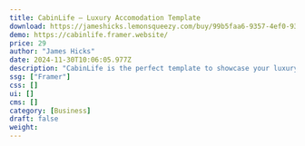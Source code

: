 ```yaml
---
title: CabinLife — Luxury Accomodation Template
download: https://jameshicks.lemonsqueezy.com/buy/99b5faa6-9357-4ef0-9383-c1813af7bf9b
demo: https://cabinlife.framer.website/
price: 29
author: "James Hicks"
date: 2024-11-30T10:06:05.977Z
description: "CabinLife is the perfect template to showcase your luxury accommodation. An elegant and immersive design that leaves website visitors eager to book their stay."
ssg: ["Framer"]
css: []
ui: []
cms: []
category: [Business]
draft: false
weight:
---
```

